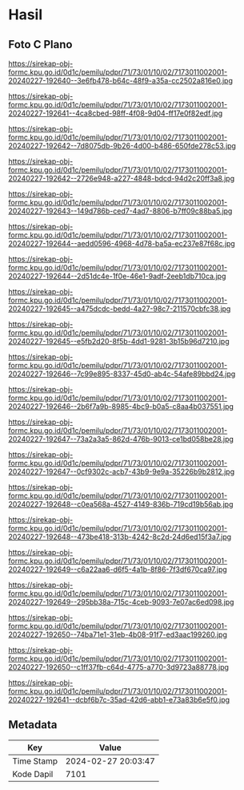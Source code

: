 # Hasil

## Foto C Plano

https://sirekap-obj-formc.kpu.go.id/0d1c/pemilu/pdpr/71/73/01/10/02/7173011002001-20240227-192640--3e6fb478-b64c-48f9-a35a-cc2502a816e0.jpg

https://sirekap-obj-formc.kpu.go.id/0d1c/pemilu/pdpr/71/73/01/10/02/7173011002001-20240227-192641--4ca8cbed-98ff-4f08-9d04-ff17e0f82edf.jpg

https://sirekap-obj-formc.kpu.go.id/0d1c/pemilu/pdpr/71/73/01/10/02/7173011002001-20240227-192642--7d8075db-9b26-4d00-b486-650fde278c53.jpg

https://sirekap-obj-formc.kpu.go.id/0d1c/pemilu/pdpr/71/73/01/10/02/7173011002001-20240227-192642--2726e948-a227-4848-bdcd-94d2c20ff3a8.jpg

https://sirekap-obj-formc.kpu.go.id/0d1c/pemilu/pdpr/71/73/01/10/02/7173011002001-20240227-192643--149d786b-ced7-4ad7-8806-b7ff09c88ba5.jpg

https://sirekap-obj-formc.kpu.go.id/0d1c/pemilu/pdpr/71/73/01/10/02/7173011002001-20240227-192644--aedd0596-4968-4d78-ba5a-ec237e87f68c.jpg

https://sirekap-obj-formc.kpu.go.id/0d1c/pemilu/pdpr/71/73/01/10/02/7173011002001-20240227-192644--2d51dc4e-1f0e-46e1-9adf-2eeb1db710ca.jpg

https://sirekap-obj-formc.kpu.go.id/0d1c/pemilu/pdpr/71/73/01/10/02/7173011002001-20240227-192645--a475dcdc-bedd-4a27-98c7-211570cbfc38.jpg

https://sirekap-obj-formc.kpu.go.id/0d1c/pemilu/pdpr/71/73/01/10/02/7173011002001-20240227-192645--e5fb2d20-8f5b-4dd1-9281-3b15b96d7210.jpg

https://sirekap-obj-formc.kpu.go.id/0d1c/pemilu/pdpr/71/73/01/10/02/7173011002001-20240227-192646--7c99e895-8337-45d0-ab4c-54afe89bbd24.jpg

https://sirekap-obj-formc.kpu.go.id/0d1c/pemilu/pdpr/71/73/01/10/02/7173011002001-20240227-192646--2b6f7a9b-8985-4bc9-b0a5-c8aa4b037551.jpg

https://sirekap-obj-formc.kpu.go.id/0d1c/pemilu/pdpr/71/73/01/10/02/7173011002001-20240227-192647--73a2a3a5-862d-476b-9013-ce1bd058be28.jpg

https://sirekap-obj-formc.kpu.go.id/0d1c/pemilu/pdpr/71/73/01/10/02/7173011002001-20240227-192647--0cf9302c-acb7-43b9-9e9a-35226b9b2812.jpg

https://sirekap-obj-formc.kpu.go.id/0d1c/pemilu/pdpr/71/73/01/10/02/7173011002001-20240227-192648--c0ea568a-4527-4149-836b-719cd19b56ab.jpg

https://sirekap-obj-formc.kpu.go.id/0d1c/pemilu/pdpr/71/73/01/10/02/7173011002001-20240227-192648--473be418-313b-4242-8c2d-24d6ed15f3a7.jpg

https://sirekap-obj-formc.kpu.go.id/0d1c/pemilu/pdpr/71/73/01/10/02/7173011002001-20240227-192649--c6a22aa6-d6f5-4a1b-8f86-7f3df670ca97.jpg

https://sirekap-obj-formc.kpu.go.id/0d1c/pemilu/pdpr/71/73/01/10/02/7173011002001-20240227-192649--295bb38a-715c-4ceb-9093-7e07ac6ed098.jpg

https://sirekap-obj-formc.kpu.go.id/0d1c/pemilu/pdpr/71/73/01/10/02/7173011002001-20240227-192650--74ba71e1-31eb-4b08-91f7-ed3aac199260.jpg

https://sirekap-obj-formc.kpu.go.id/0d1c/pemilu/pdpr/71/73/01/10/02/7173011002001-20240227-192650--c1ff37fb-c64d-4775-a770-3d9723a88778.jpg

https://sirekap-obj-formc.kpu.go.id/0d1c/pemilu/pdpr/71/73/01/10/02/7173011002001-20240227-192641--dcbf6b7c-35ad-42d6-abb1-e73a83b6e5f0.jpg


## Metadata

| Key        | Value               |
| ---------- | ------------------- |
| Time Stamp | 2024-02-27 20:03:47 |
| Kode Dapil | 7101                |



